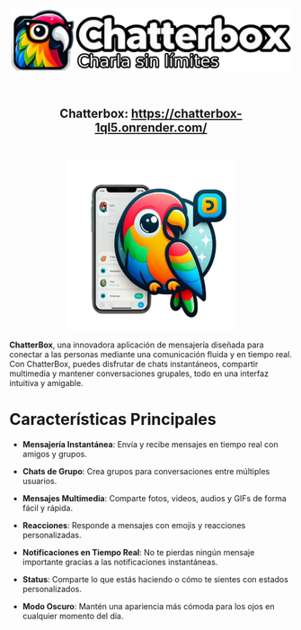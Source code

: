 <p align="center">
    <img src="public/src/img/logo/texto/v2-w=1024.png" width=500>
</p>
<br/>
<h2 align="center">
    Chatterbox:
    <a href="https://chatterbox-1ql5.onrender.com/" target="_blank">
        https://chatterbox-1ql5.onrender.com/
    </a>
</h2>
<br/>
<p align="center">
    <img src="public/src/img/logo/states/app-w=1024.png" width=300>
</p>

**ChatterBox**, una innovadora aplicación de mensajería diseñada para conectar a las personas mediante una comunicación fluida y en tiempo real. Con ChatterBox, puedes disfrutar de chats instantáneos, compartir multimedia y mantener conversaciones grupales, todo en una interfaz intuitiva y amigable.

<h1>
    Características Principales
</h1>

- **Mensajería Instantánea**: Envía y recibe mensajes en tiempo real con amigos y grupos.

- **Chats de Grupo**: Crea grupos para conversaciones entre múltiples usuarios.

- **Mensajes Multimedia**: Comparte fotos, videos, audios y GIFs de forma fácil y rápida.

- **Reacciones**: Responde a mensajes con emojis y reacciones personalizadas.

- **Notificaciones en Tiempo Real**: No te pierdas ningún mensaje importante gracias a las notificaciones instantáneas.

- **Status**: Comparte lo que estás haciendo o cómo te sientes con estados personalizados.

- **Modo Oscuro**: Mantén una apariencia más cómoda para los ojos en cualquier momento del día.
